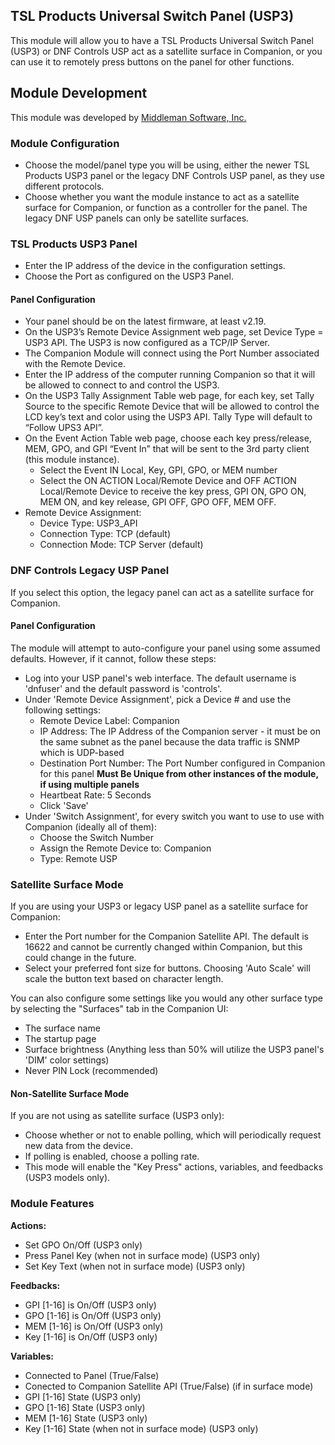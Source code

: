 ## TSL Products Universal Switch Panel (USP3)

This module will allow you to have a TSL Products Universal Switch Panel (USP3) or DNF Controls USP act as a satellite surface in Companion, or you can use it to remotely press buttons on the panel for other functions.

## Module Development
This module was developed by [Middleman Software, Inc.](http://middleman.tv)

### Module Configuration
* Choose the model/panel type you will be using, either the newer TSL Products USP3 panel or the legacy DNF Controls USP panel, as they use different protocols.
* Choose whether you want the module instance to act as a satellite surface for Companion, or function as a controller for the panel. The legacy DNF USP panels can only be satellite surfaces.

### TSL Products USP3 Panel
* Enter the IP address of the device in the configuration settings.
* Choose the Port as configured on the USP3 Panel.

#### Panel Configuration
* Your panel should be on the latest firmware, at least v2.19.
* On the USP3’s Remote Device Assignment web page, set Device Type = USP3 API. The USP3 is now configured as a TCP/IP Server.
* The Companion Module will connect using the Port Number associated with the Remote Device.
* Enter the IP address of the computer running Companion so that it will be allowed to connect to and control the USP3.
* On the USP3 Tally Assignment Table web page, for each key, set Tally Source to the specific Remote Device that will be allowed to control the LCD key’s text and color using the USP3 API. Tally Type will default to “Follow UPS3 API”.
* On the Event Action Table web page, choose each key press/release, MEM, GPO, and GPI “Event In” that will be sent to the 3rd party client (this module instance).
	* Select the Event IN Local, Key, GPI, GPO, or MEM number
	* Select the ON ACTION Local/Remote Device and OFF ACTION Local/Remote Device to receive the key press, GPI ON, GPO ON, MEM ON, and key release, GPI OFF, GPO OFF, MEM OFF.
* Remote Device Assignment:
	* Device Type: USP3_API
	* Connection Type: TCP (default)
	* Connection Mode: TCP Server (default)


### DNF Controls Legacy USP Panel
If you select this option, the legacy panel can act as a satellite surface for Companion.

#### Panel Configuration
The module will attempt to auto-configure your panel using some assumed defaults. However, if it cannot, follow these steps:

* Log into your USP panel's web interface. The default username is 'dnfuser' and the default password is 'controls'.
* Under 'Remote Device Assignment', pick a Device # and use the following settings:
	* Remote Device Label: Companion
	* IP Address: The IP Address of the Companion server - it must be on the same subnet as the panel because the data traffic is SNMP which is UDP-based
	* Destination Port Number: The Port Number configured in Companion for this panel **Must Be Unique from other instances of the module, if using multiple panels**
	* Heartbeat Rate: 5 Seconds
	* Click 'Save'
* Under 'Switch Assignment', for every switch you want to use to use with Companion (ideally all of them):
	* Choose the Switch Number
	* Assign the Remote Device to: Companion
	* Type: Remote USP

### Satellite Surface Mode
If you are using your USP3 or legacy USP panel as a satellite surface for Companion:
* Enter the Port number for the Companion Satellite API. The default is 16622 and cannot be currently changed within Companion, but this could change in the future.
* Select your preferred font size for buttons. Choosing 'Auto Scale' will scale the button text based on character length.

You can also configure some settings like you would any other surface type by selecting the "Surfaces" tab in the Companion UI:
* The surface name
* The startup page
* Surface brightness (Anything less than 50% will utilize the USP3 panel's 'DIM' color settings) 
* Never PIN Lock (recommended)

#### Non-Satellite Surface Mode
If you are not using as satellite surface (USP3 only):
* Choose whether or not to enable polling, which will periodically request new data from the device.
* If polling is enabled, choose a polling rate.
* This mode will enable the "Key Press" actions, variables, and feedbacks (USP3 models only).

### Module Features

**Actions:**
* Set GPO On/Off (USP3 only)
* Press Panel Key (when not in surface mode) (USP3 only)
* Set Key Text (when not in surface mode) (USP3 only)

**Feedbacks:**
* GPI [1-16] is On/Off (USP3 only)
* GPO [1-16] is On/Off (USP3 only)
* MEM [1-16] is On/Off (USP3 only)
* Key [1-16] is On/Off (USP3 only)

**Variables:**
* Connected to Panel (True/False)
* Conected to Companion Satellite API (True/False) (if in surface mode)
* GPI [1-16] State (USP3 only)
* GPO [1-16] State (USP3 only)
* MEM [1-16] State (USP3 only)
* Key [1-16] State (when not in surface mode) (USP3 only)